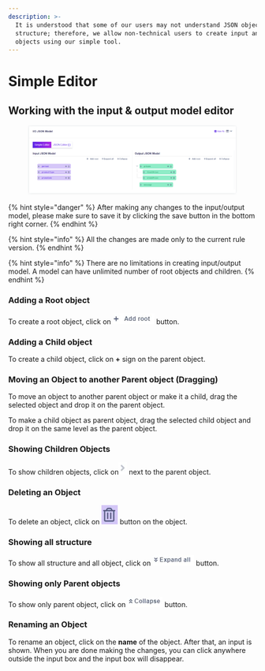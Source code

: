 ```yaml
---
description: >-
  It is understood that some of our users may not understand JSON objects'
  structure; therefore, we allow non-technical users to create input and output
  objects using our simple tool.
---
```


# Simple Editor

## Working with the input & output model editor

<figure><img src="../../.gitbook/assets/image (10).png" alt=""><figcaption></figcaption></figure>

{% hint style="danger" %}
After making any changes to the input/output model, please make sure to save it by clicking the save button in the bottom right corner.
{% endhint %}

{% hint style="info" %}
All the changes are made only to the current rule version.
{% endhint %}

{% hint style="info" %}
There are no limitations in creating input/output model. A model can have unlimited number of root objects and children.
{% endhint %}

### Adding a Root object

To create a root object, click on ![](<../../.gitbook/assets/screenshoteasy (7).png>) button.

### Adding a Child object

To create a child object, click on **+** sign on the parent object.

### Moving an Object to another Parent object (Dragging)

To move an object to another parent object or make it a child, drag the selected object and drop it on the parent object.

To make a child object as parent object, drag the selected child object and drop it on the same level as the parent object.

### Showing Children Objects

To show children objects, click on![](<../../.gitbook/assets/screenshoteasy (32).png>) next to the parent object.

### Deleting an Object

To delete an object, click on ![](<../../.gitbook/assets/screenshoteasy (6).png>) button on the object.

### Showing all structure

To show all structure and all object, click on ![](<../../.gitbook/assets/screenshoteasy (8).png>) button.

### Showing only Parent objects

To show only parent object, click on ![](<../../.gitbook/assets/screenshoteasy (9).png>) button.

### Renaming an Object

To rename an object, click on the **name** of the object. After that, an input is shown. When you are done making the changes, you can click anywhere outside the input box and the input box will disappear.
